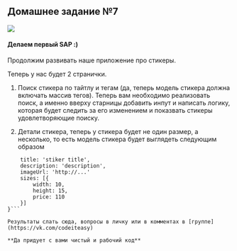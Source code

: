 ## Домашнее задание №7

![](https://angularjs.org/img/AngularJS-large.png)

#### Делаем первый SAP :)

Продолжим развивать наше приложение про стикеры.

Теперь у нас будет 2 странички.

1) Поиск стикера по тайтлу и тегам (да, теперь модель стикера должна включать массив тегов).
Теперь вам необходимо реализовать поиск, а именно вверху старницы добавить инпут и написать логику,
которая будет следить за его изменением и показвать стикеры удовлетворяющие поиску.

2) Детали стикера, теперь у стикера будет не один размер, а несколько, то есть модель стикера будет выглядеть
следующим образом
```{
    title: 'stiker title',
    description: 'description',
    imageUrl: 'http://...'
    sizes: [{
        width: 10,
        height: 15,
        price: 110
    }]
}```

Результаты слать сюда, вопросы в личку или в комментах в [группе](https://vk.com/codeiteasy)

**Да придует с вами чистый и рабочий код**